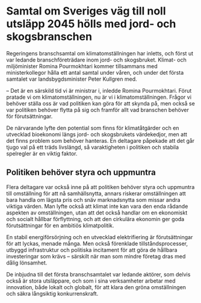 # Samtal om Sveriges väg till noll utsläpp 2045 hölls med jord- och skogsbranschen

Regeringens branschsamtal om klimatomställningen har inletts, och först ut var ledande branschföreträdare inom jord- och skogsbruket. Klimat- och miljöminister Romina Pourmokhtari kommer tillsammans med ministerkollegor hålla ett antal samtal under våren, och under det första samtalet var landsbygdsminister Peter Kullgren med.

– Det är en särskild tid vi är ministrar i, inledde Romina Pourmokhtari. Förut pratade vi om klimatomställningen, nu är vi i klimatomställningen. Frågor vi behöver ställa oss är vad politiken kan göra för att skynda på, men också se var politiken behöver flytta på sig och framför allt vad branschen behöver för förutsättningar.

De närvarande lyfte den potential som finns för klimatåtgärder och en utvecklad bioekonomi längs jord- och skogsbrukets värdekedjor, men att det finns problem som behöver hanteras. En deltagare påpekade att det går tjugo val på ett träds livslängd, så varaktigheten i politiken och stabila spelregler är en viktig faktor.

## Politiken behöver styra och uppmuntra

Flera deltagare var också inne på att politiken behöver styra och uppmuntra till omställning för att nå samhällsnytta, annars riskerar omställningen att bara handla om lägsta pris och snäv marknadsnytta som missar andra viktiga värden. Man lyfte också att klimat inte kan vara den enda rådande aspekten av omställningen, utan att det också handlar om en ekonomiskt och socialt hållbar förflyttning, och att den cirkulära ekonomin ger goda förutsättningar för en ambitiös klimatpolitik.

En stabil energiförsörjning och en utvecklad elektrifiering är förutsättningar för att lyckas, menade många. Men också förenklade tillståndsprocesser, utbyggd infrastruktur och politiska incitament för att göra de hållbara investeringar som krävs – särskilt när man som mindre företag dras med dålig lönsamhet.

De inbjudna till det första branschsamtalet var ledande aktörer, som delvis också är stora utsläppare, och som i sina verksamheter arbetar med innovation, både lokalt och globalt, för att klara den gröna omställningen och säkra långsiktig konkurrenskraft.
